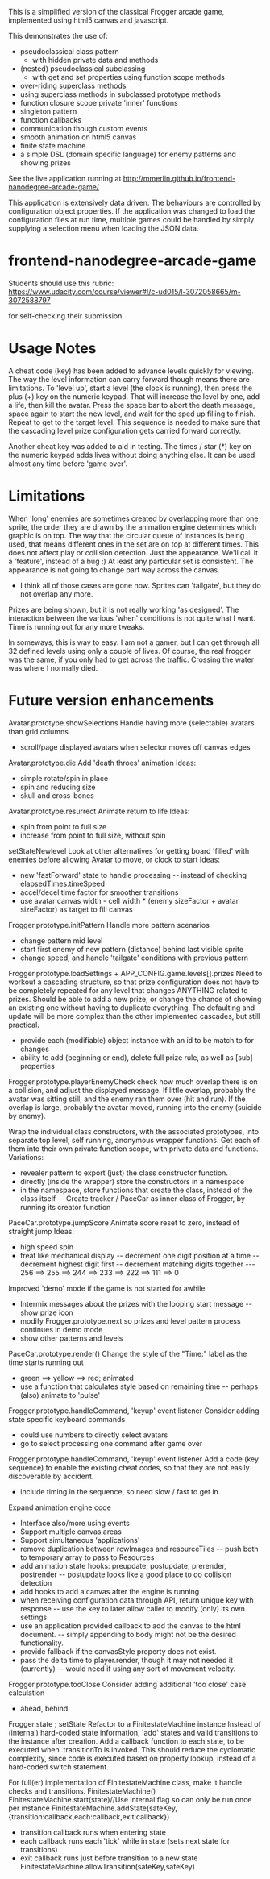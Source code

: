This is a simplified version of the classical Frogger arcade game, implemented
using html5 canvas and javascript.

This demonstrates the use of:
* pseudoclassical class pattern
  * with hidden private data and methods
* (nested) pseudoclassical subclassing
  * with get and set properties using function scope methods
* over-riding superclass methods
* using superclass methods in subclassed prototype methods
* function closure scope private 'inner' functions
* singleton pattern
* function callbacks
* communication though custom events
* smooth animation on html5 canvas
* finite state machine
* a simple DSL (domain specific language) for enemy patterns and showing prizes

See the live application running at
http://mmerlin.github.io/frontend-nanodegree-arcade-game/

This application is extensively data driven.  The behaviours are controlled by
configuration object properties.  If the application was changed to load the
configuration files at run time, multiple games could be handled by simply
supplying a selection menu when loading the JSON data.

frontend-nanodegree-arcade-game
===============================

Students should use this rubric: https://www.udacity.com/course/viewer#!/c-ud015/l-3072058665/m-3072588797

for self-checking their submission.

Usage Notes
===========

A cheat code (key) has been added to advance levels quickly for viewing.  The
way the level information can carry forward though means there are limitations.
To 'level up', start a level (the clock is running), then press the plus (+) key
on the numeric keypad.  That will increase the level by one, add a life, then
kill the avatar.  Press the space bar to abort the death message, space again to
start the new level, and wait for the sped up filling to finish.  Repeat to get
to the target level.  This sequence is needed to make sure that the cascading
level prize configuration gets carried forward correctly.

Another cheat key was added to aid in testing.  The times / star (*) key on the
numeric keypad adds lives without doing anything else.  It can be used almost
any time before 'game over'.

Limitations
===========
When 'long' enemies are sometimes created by overlapping more than one sprite,
the order they are drawn by the animation engine determines which graphic is on
top.  The way that the circular queue of instances is being used, that means
different ones in the set are on top at different times.  This does not affect
play or collision detection.  Just the appearance.  We'll call it a 'feature',
instead of a bug :)  At least any particular set is consistent.  The appearance
is not going to change part way across the canvas.
- I think all of those cases are gone now.  Sprites can 'tailgate', but they do not overlap any more.

Prizes are being shown, but it is not really working 'as designed'.  The
interaction between the various 'when' conditions is not quite what I want.
Time is running out for any more tweaks.

In someways, this is way to easy.  I am not a gamer, but I can get through all
32 defined levels using only a couple of lives.  Of course, the real frogger
was the same, if you only had to get across the traffic.  Crossing the water was
where I normally died.

Future version enhancements
===========================

Avatar.prototype.showSelections
Handle having more (selectable) avatars than grid columns
- scroll/page displayed avatars when selector moves off canvas edges

Avatar.prototype.die
Add 'death throes' animation
Ideas:
- simple rotate/spin in place
- spin and reducing size
- skull and cross-bones

Avatar.prototype.resurrect
Animate return to life
Ideas:
- spin from point to full size
- increase from point to full size, without spin

setStateNewlevel
Look at other alternatives for getting board 'filled' with enemies before allowing Avatar to move, or clock to start
Ideas:
- new 'fastForward' state to handle processing
-- instead of checking elapsedTimes.timeSpeed
- accel/decel time factor for smoother transitions
- use avatar canvas width - cell width * (enemy sizeFactor + avatar sizeFactor) as target to fill canvas

Frogger.prototype.initPattern
Handle more pattern scenarios
- change pattern mid level
- start first enemy of new pattern (distance) behind last visible sprite
- change speed, and handle 'tailgate' conditions with previous pattern

Frogger.prototype.loadSettings + APP_CONFIG.game.levels[].prizes
Need to workout a cascading structure, so that prize configuration does not have
to be completely repeated for any level that changes ANYTHING related to prizes.
Should be able to add a new prize, or change the chance of showing an existing
one without having to duplicate everything.  The defaulting and update will be
more complex than the other implemented cascades, but still practical.
- provide each (modifiable) object instance with an id to be match to for changes
- ability to add (beginning or end), delete full prize rule, as well as [sub] properties

Frogger.prototype.playerEnemyCheck
check how much overlap there is on a collision, and adjust the displayed message.  If little overlap, probably the avatar was sitting still, and the enemy ran them over (hit and run).  If the overlap is large, probably the avatar moved, running into the enemy (suicide by enemy).

Wrap the individual class constructors, with the associated prototypes, into separate top level, self running, anonymous wrapper functions.  Get each of them into their own private function scope, with private data and functions.
Variations:
- revealer pattern to export (just) the class constructor function.
- directly (inside the wrapper) store the constructors in a namespace
- in the namespace, store functions that create the class, instead of the class itself
-- Create tracker / PaceCar as inner class of Frogger, by running its creator function

PaceCar.prototype.jumpScore
Animate score reset to zero, instead of straight jump
Ideas:
- high speed spin
- treat like mechanical display
-- decrement one digit position at a time
-- decrement highest digit first
-- decrement matching digits together
--- 256 ==> 255 ==> 244 ==> 233 ==> 222 ==> 111 ==> 0

Improved 'demo' mode if the game is not started for awhile
- Intermix messages about the prizes with the looping start message
-- show prize icon
- modify Frogger.prototype.next so prizes and level pattern process continues in demo mode
- show other patterns and levels

PaceCar.prototype.render()
Change the style of the "Time:" label as the time starts running out
- green ==> yellow ==> red; animated
- use a function that calculates style based on remaining time
-- perhaps (also) animate to 'pulse'

Frogger.prototype.handleCommand, 'keyup' event listener
Consider adding state specific keyboard commands
- could use numbers to directly select avatars
- go to select processing one command after game over

Frogger.prototype.handleCommand, 'keyup' event listener
Add a code (key sequence) to enable the existing cheat codes, so that they are
not easily discoverable by accident.
- include timing in the sequence, so need slow / fast to get in.

Expand animation engine code
- Interface also/more using events
- Support multiple canvas areas
- Support simultaneous 'applications'
- remove duplication between rowImages and resourceTiles
-- push both to temporary array to pass to Resources
- add animation state hooks: preupdate, postupdate, prerender, postrender
-- postupdate looks like a good place to do collision detection
- add hooks to add a canvas after the engine is running
- when receiving configuration data through API, return unique key with response
-- use the key to later allow caller to modify (only) its own settings
- use an application provided callback to add the canvas to the html document.
-- simply appending to body might not be the desired functionality.
- provide fallback if the canvasStyle property does not exist.
- pass the delta time to player.render, though it may not needed it (currently)
-- would need if using any sort of movement velocity.

Frogger.prototype.tooClose
Consider adding additional 'too close' case calculation
- ahead, behind

Frogger.state ; setState
Refactor to a FinitestateMachine instance
Instead of (internal) hard-coded state information, 'add' states and valid
transitions to the instance after creation.  Add a callback function to each
state, to be executed when .transitionTo is invoked.  This should reduce the
cyclomatic complexity, since code is executed based on property lookup, instead
of a hard-coded switch statement.

For full(er) implementation of FinitestateMachine class, make it handle checks
and transitions.
FinitestateMachine()
FinitestateMachine.start(state)//Use internal flag so can only be run once per instance
FinitestateMachine.addState(sateKey,{transition:callback,each:callback,exit:callback})
- transition callback runs when entering state
- each callback runs each 'tick' while in state (sets next state for transitions)
- exit callback runs just before transition to a new state
FinitestateMachine.allowTransition(sateKey,sateKey)

